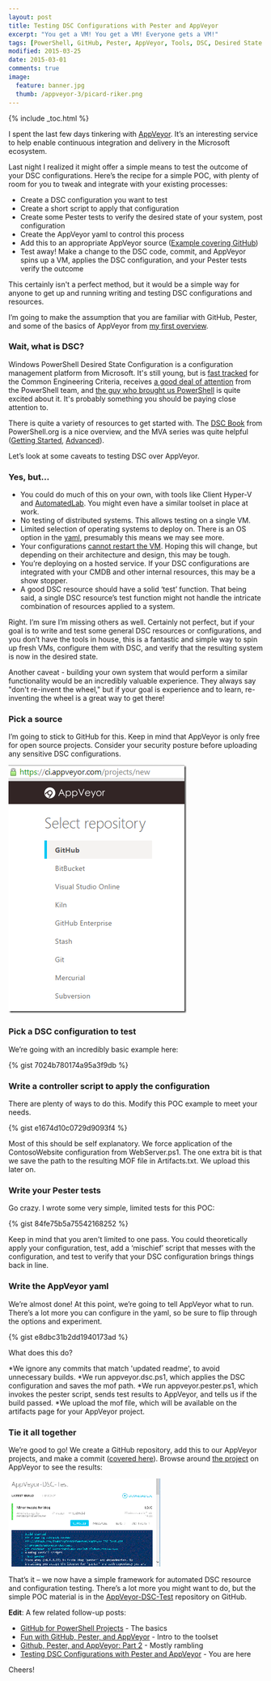 ```yaml
---
layout: post
title: Testing DSC Configurations with Pester and AppVeyor
excerpt: "You get a VM! You get a VM! Everyone gets a VM!"
tags: [PowerShell, GitHub, Pester, AppVeyor, Tools, DSC, Desired State Configuration]
modified: 2015-03-25
date: 2015-03-01
comments: true
image:
  feature: banner.jpg
  thumb: /appveyor-3/picard-riker.png
---
```

{% include _toc.html %}

I spent the last few days tinkering with [AppVeyor](http://www.hanselman.com/blog/AppVeyorAGoodContinuousIntegrationSystemIsAJoyToBehold.aspx). It’s an interesting service to help enable continuous integration and delivery in the Microsoft ecosystem.

Last night I realized it might offer a simple means to test the outcome of your DSC configurations. Here’s the recipe for a simple POC, with plenty of room for you to tweak and integrate with your existing processes:

* Create a DSC configuration you want to test
* Create a short script to apply that configuration
* Create some Pester tests to verify the desired state of your system, post configuration
* Create the AppVeyor yaml to control this process
* Add this to an appropriate AppVeyor source ([Example covering GitHub](http://ramblingcookiemonster.github.io/GitHub-Pester-AppVeyor/))
* Test away! Make a change to the DSC code, commit, and AppVeyor spins up a VM, applies the DSC configuration, and your Pester tests verify the outcome

This certainly isn't a perfect method, but it would be a simple way for anyone to get up and running writing and testing DSC configurations and resources.

I’m going to make the assumption that you are familiar with GitHub, Pester, and some of the basics of AppVeyor from [my first overview](https://ramblingcookiemonster.wordpress.com/2015/02/25/fun-with-github-pester-and-appveyor/).

### Wait, what is DSC?

Windows PowerShell Desired State Configuration is a configuration management platform from Microsoft. It's still young, but is [fast tracked](https://twitter.com/jsnover/status/456972326601388032) for the Common Engineering Criteria, receives [a good deal of attention](https://gallery.technet.microsoft.com/scriptcenter/DSC-Resource-Kit-All-c449312d) from the PowerShell team, and [the guy who brought us PowerShell](https://www.youtube.com/watch?v=ZlivNGCkakY) is quite excited about it. It's probably something you should be paying close attention to.

There is quite a variety of resources to get started with. The [DSC Book](https://www.penflip.com/powershellorg/the-dsc-book) from PowerShell.org is a nice overview, and the MVA series was quite helpful ([Getting Started](http://www.microsoftvirtualacademy.com/training-courses/getting-started-with-powershell-desired-state-configuration-dsc-), [Advanced](http://www.microsoftvirtualacademy.com/training-courses/advanced-powershell-desired-state-configuration-dsc-and-custom-resources)).

Let’s look at some caveats to testing DSC over AppVeyor.

### Yes, but…

* You could do much of this on your own, with tools like Client Hyper-V and [AutomatedLab](http://automatedlab.codeplex.com/). You might even have a similar toolset in place at work.
* No testing of distributed systems. This allows testing on a single VM.
* Limited selection of operating systems to deploy on. There is an OS option in the [yaml](http://www.appveyor.com/docs/appveyor-yml), presumably this means we may see more.
* Your configurations [cannot restart the VM](http://help.appveyor.com/discussions/kb/13-machine-restart-during-build). Hoping this will change, but depending on their architecture and design, this may be tough.
* You’re deploying on a hosted service. If your DSC configurations are integrated with your CMDB and other internal resources, this may be a show stopper.
* A good DSC resource should have a solid ‘test’ function. That being said, a single DSC resource’s test function might not handle the intricate combination of resources applied to a system.

Right. I’m sure I’m missing others as well. Certainly not perfect, but if your goal is to write and test some general DSC resources or configurations, and you don’t have the tools in house, this is a fantastic and simple way to spin up fresh VMs, configure them with DSC, and verify that the resulting system is now in the desired state.

Another caveat - building your own system that would perform a similar functionality would be an incredibly valuable experience. They always say "don't re-invent the wheel," but if your goal is experience and to learn, re-inventing the wheel is a great way to get there!

### Pick a source

I’m going to stick to GitHub for this. Keep in mind that AppVeyor is only free for open source projects. Consider your security posture before uploading any sensitive DSC configurations.

![Select repository](/images/appveyor-3/selectrepository.png)

### Pick a DSC configuration to test

We’re going with an incredibly basic example here:

{% gist 7024b780174a95a3f9db %}

### Write a controller script to apply the configuration

There are plenty of ways to do this. Modify this POC example to meet your needs.

{% gist e1674d10c0729d9093f4 %}

Most of this should be self explanatory. We force application of the ContosoWebsite configuration from WebServer.ps1. The one extra bit is that we save the path to the resulting MOF file in Artifacts.txt. We upload this later on.

### Write your Pester tests

Go crazy. I wrote some very simple, limited tests for this POC:

{% gist 84fe75b5a75542168252 %}

Keep in mind that you aren't limited to one pass. You could theoretically apply your configuration, test, add a ‘mischief’ script that messes with the configuration, and test to verify that your DSC configuration brings things back in line.

### Write the AppVeyor yaml

We’re almost done!  At this point, we’re going to tell AppVeyor what to run. There’s a lot more you can configure in the yaml, so be sure to flip through the options and experiment.

{% gist e8dbc31b2dd1940173ad %}

What does this do?

*We ignore any commits that match 'updated readme', to avoid unnecessary builds.
*We run appveyor.dsc.ps1, which applies the DSC configuration and saves the mof path.
*We run appveyor.pester.ps1, which invokes the pester script, sends test results to AppVeyor, and tells us if the build passed.
*We upload the mof file, which will be available on the artifacts page for your AppVeyor project.

### Tie it all together

We’re good to go! We create a GitHub repository, add this to our AppVeyor projects, and make a commit ([covered here](http://ramblingcookiemonster.github.io/GitHub-Pester-AppVeyor/)). Browse around [the project](https://ci.appveyor.com/project/RamblingCookieMonster/appveyor-dsc-test) on AppVeyor to see the results:

[![Select repository](/images/appveyor-3/appveyordsc_thumb.gif)](/images/appveyor-3/appveyordsc.gif)

That’s it – we now have a simple framework for automated DSC resource and configuration testing. There’s a lot more you might want to do, but the simple POC material is in the [AppVeyor-DSC-Test](https://github.com/RamblingCookieMonster/AppVeyor-DSC-Test) repository on GitHub.

**Edit**:  A few related follow-up posts:

* [GitHub for PowerShell Projects](http://ramblingcookiemonster.github.io/GitHub-For-PowerShell-Projects/) - The basics
* [Fun with GitHub, Pester, and AppVeyor](http://ramblingcookiemonster.github.io/GitHub-Pester-AppVeyor/) - Intro to the toolset
* [Github, Pester, and AppVeyor: Part 2](http://ramblingcookiemonster.github.io/Github-Pester-AppVeyor-Part-2/) - Mostly rambling
* [Testing DSC Configurations with Pester and AppVeyor](http://ramblingcookiemonster.github.io/Testing-DSC-with-Pester-and-AppVeyor/) - You are here

Cheers!